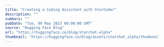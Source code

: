 ```yaml
---
title: "Creating a Coding Assistant with StarCoder"
description: ""
summary: ""
pubDate: "Tue, 09 May 2023 00:00:00 GMT"
source: "Hugging Face Blog"
url: "https://huggingface.co/blog/starchat-alpha"
thumbnail: "https://huggingface.co/blog/assets/starchat_alpha/thumbnail.png"
---
```


